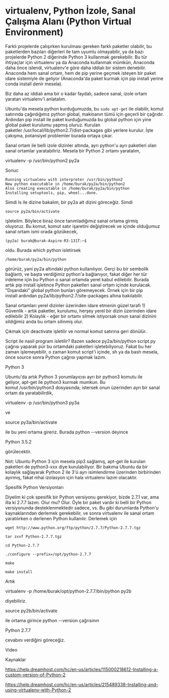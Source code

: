 # virtualenv, Python İzole, Sanal Çalışma Alanı (Python Virtual Environment)

Farklı projelerde çalışırken kurulması gereken farklı paketler
olabilir, bu paketlerden bazıları diğerleri ile tam uyumlu
olmayabilir, ya da bazı projelerde Python 2 diğerinde Python 3
kullanmak gerekebilir. Bu tür ihtiyaçlar için virtualenv ya da
Anaconda kullanmak mümkün, Anaconda daha önce islendi, virtualenv'e
göre daha iddialı bir sistem denebilir. Anaconda hem sanal ortam, hem
de pip yerine geçmek isteyen bir paket idare sistemiyle de geliyor
(Anaconda'da paket kurmak için pip install yerine conda install denir
mesela).

Biz daha az iddialı ama bir o kadar faydalı, sadece sanal, izole ortam
yaratan virtualenv'i anlatalım.

Ubuntu'da mesela python kurduğumuzda, bu `sudo apt-get` ile olabilir,
komut satırında çağırdığımız python global, makinanın tümü için
geçerli bir çağrıdır. Ardından pip install ile paket kurduğumuzda bu
global python için yine global paket kurulumu yapmış oluruz. Kurulan
paketler /usr/local/lib/python2.7/dist-packages gibi yerlere
kurulur. İşte çakışma, potansiyel problemler burada ortaya çıkar.

Sanal ortam ile belli izole dizinler altında, ayrı python'u ayrı
paketleri olan sanal ortamlar yaratabiliriz. Mesela bir Python 2
ortamı yaratalım,

virtualenv -p /usr/bin/python2 py2a

Sonuc

```
Running virtualenv with interpreter /usr/bin/python2
New python executable in /home/burak/py2a/bin/python2
Also creating executable in /home/burak/py2a/bin/python
Installing setuptools, pip, wheel...done.
```

Simdi ls ile dizine bakalım, bir py2a alt dizini göreceğiz. Simdi

```
source py2a/bin/activate
```

işletelim. Böylece biraz önce tanımladığımız sanal ortama girmiş
oluyoruz. Bu komut, komut satır işaretini değiştirecek ve içinde
olduğumuz sanal ortam ismi orada gözükecek, 

```
(py2a) burak@burak-Aspire-R3-131T:~$
```

oldu. Burada which python isletirsek

```
/home/burak/py2a/bin/python
```

görürüz, yani py2a altındaki python kullanılıyor. Gerçi bu bir
sembolik bağlantı, ve başta verdiğimiz python'a bağlanıyor, fakat
diğer her tür irdeleme için bu Python o sanal ortamda yerel kabul
edilebilir. Burada artık pip install işletince Python paketleri sanal
ortam içinde kurulacak. "Dışarıdaki" global python bunları
göremeyecek. Örnek için bir pip
install ardından py2a/lib/python2.7/site-packages altına bakılabilir. 

Sanal ortamları yerel dizinler üzerinden idare etmenin güzel tarafı 1)
Güvenlik - artık paketler, kurulumu, herşey yerel bir dizin üzerinden
idare edilebilir 2) Kolaylık - eğer bir ortamı silmek istiyorsak onun
sanal dizinini sildiğimiz anda bu ortam silinmiş olur. 

Çıkmak için deactivate işletilir ve normal komut satırına geri dönülür.

Script ile nasil program isletilir? Bazen sadece py2a/bin/python
script.py çağrısı yaparak pür bu ortamdaki paketleri
işletebiliyoruz. Fakat bu her zaman işlemeyebilir, o zaman komut
script'i içinde, sh ya da bash mesela, önce source sonra Python
çağrısı yapmak lazım.

Python 3

Ubuntu'da artık Python 3 yorumlayıcısı ayrı bir python3 komutu ile
geliyor, apt-get ile python3 kurmak mumkun. Bu
komut /usr/bin/python3 dosyasında; istersek onun üzerinden ayrı bir
sanal ortam da yaratabilirdik, 

virtualenv -p /usr/bin/python3 py3a

ve

source py3a/bin/activate

ile bu yeni ortama gireriz. Burada python --version deyince

Python 3.5.2



görülecektir.

Not: Ubuntu Python 3 için mesela pip3 sağlamış, apt-get ile kurulan
paketleri de python3-xxx diye kurulabiliyor. Bir bakıma Ubuntu da bir
kolaylık sağlayarak Python 2 ile 3'ü ayrı isimlendirme üzerinden
birbirinden ayırmış, fakat nihai izolasyon için hala virtualenv lazım
olacaktır.


Spesifik Python Versiyonları

Diyelim ki çok spesifik bir Python versiyonu gerekiyor, bizde 2.7.1
var, ama illa ki 2.7.7 lazım. Olur mu? Olur. Öyle bir paket vardır ki
belli bir Python versiyonunda desteklenmektedir sadece, vs. Bu gibi
durumlarda Python'u kaynaklarından derlemek gerekebilir, ve sonra
virtualenv ile sanal ortam yaratılırken o derlenen Python
kullanılır. Derlemek için 

```
wget http://www.python.org/ftp/python/2.7.7/Python-2.7.7.tgz

tar zxvf Python-2.7.7.tgz

cd Python-2.7.7

./configure --prefix=/opt/python-2.7.7

make

make install
```

Artık

virtualenv -p /home/burak/opt/python-2.7.7/bin/python py2b

diyebiliriz. 

source py2b/bin/activate

ile ortama girince python --version çağrısının

Python 2.7.7

cevabını verdiğini göreceğiz.

Video

Kaynaklar

https://help.dreamhost.com/hc/en-us/articles/115000218612-Installing-a-custom-version-of-Python-2

https://help.dreamhost.com/hc/en-us/articles/215489338-Installing-and-using-virtualenv-with-Python-2

